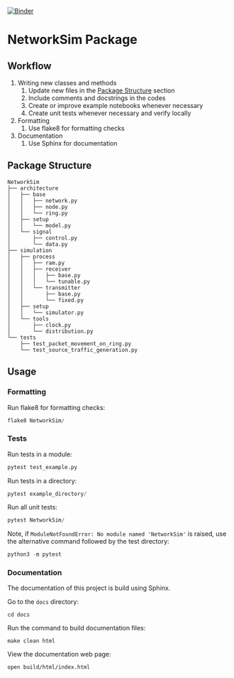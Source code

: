 [![Binder](https://mybinder.org/badge_logo.svg)](https://mybinder.org/v2/gh/HYang1996/NetworkSim/master)

# NetworkSim Package

## Workflow

1. Writing new classes and methods
    1. Update new files in the [Package Structure](#package-structure) section
    1. Include comments and docstrings in the codes
    1. Create or improve example notebooks whenever necessary
    1. Create unit tests whenever necessary and verify locally
1. Formatting
    1. Use flake8 for formatting checks
1. Documentation
    1. Use Sphinx for documentation

## Package Structure

    NetworkSim
    ├── architecture
    │   ├── base
    │   │   ├── network.py
    │   │   ├── node.py
    │   │   └── ring.py
    │   ├── setup
    │   │   └── model.py
    │   └── signal
    │       ├── control.py
    │       └── data.py
    ├── simulation
    │   ├── process
    │   │   ├── ram.py
    │   │   ├── receiver
    │   │   │   ├── base.py
    │   │   │   └── tunable.py
    │   │   └── transmitter
    │   │       ├── base.py
    │   │       └── fixed.py
    │   ├── setup
    │   │   └── simulator.py
    │   └── tools
    │       ├── clock.py
    │       └── distribution.py
    └── tests
        ├── test_packet_movement_on_ring.py
        └── test_source_traffic_generation.py
    



## Usage

### Formatting

Run flake8 for formatting checks:
```python
flake8 NetworkSim/
```

### Tests

Run tests in a module:
```python
pytest test_example.py
```

Run tests in a directory:
```python
pytest example_directory/
```

Run all unit tests:
```python
pytest NetworkSim/
```

Note, if `ModuleNotFoundError: No module named 'NetworkSim'` is raised, use the alternative command followed by the test directory:
```python
python3 -m pytest
```

### Documentation

The documentation of this project is build using Sphinx.

Go to the `docs` directory:
```
cd docs
```
Run the command to build documentation files:
```
make clean html
```
View the documentation web page:
```
open build/html/index.html
```
